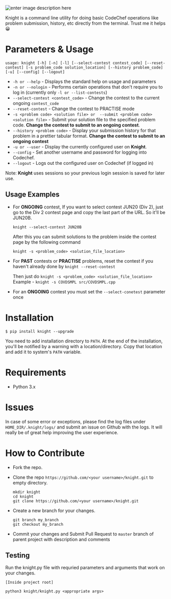 

![enter image description here](https://github.com/bradley101/knight/raw/master/knight.jpg)


Knight is a command line utility for doing basic CodeChef operations like problem submission, history, etc directly from the terminal. Trust me it helps 😀
# Parameters & Usage

    usage: knight [-h] [-n] [-l] [--select-contest contest_code] [--reset-contest] [-s problem_code solution_location] [--history problem_code] [-u] [--config] [--logout]

 - `-h or --help` - Displays the standard help on usage and parameters
 - `-n or --nologin` - Performs certain operations that don't require you to log in (currently only `-l or --list-contests`)
 - `--select-contest <contest_code>` - Change the contest to the current ongoing `contest_code`
 - `--reset-contest` - Change the contest to PRACTISE mode
 - `-s <problem code> <solution file> or  --submit <problem code> <solution file>` - Submit your solution file to the specified problem code. **Change the contest to submit to an ongoing contest**.
 - `--history <problem code>` - Display your submission history for that problem in a prettier tabular format. **Change the contest to submit to an ongoing contest**
 - `-u or --user` - Display the currently configured user on **Knight**.
 - `--config` - Set another username and password for logging into Codechef.
 - `--logout` - Logs out the configured user on Codechef (if logged in)

Note: **Knight** uses sessions  so your previous login session is saved for later use.

## Usage Examples

 - For **ONGOING** contest, If you want to select contest JUN20 (Div 2), just go to the Div 2 contest page and copy the last part of the URL. So it'll be JUN20B.

	 `knight --select-contest JUN20B`

	After this you can submit solutions to the problem inside the contest page by the following command

	`knight -s <problem_code> <solution_file_location>`

 - For **PAST** contests or **PRACTISE** problems, reset the contest if you haven't already done by `knight --reset-contest`
 
	 Then just do `knight -s <problem_code> <solution_file_location>`
Example - `knight -s COVDSMPL src/COVDSMPL.cpp`

 - For an **ONGOING** contest you must set the `--select-conetest` parameter once

# Installation

`$ pip install knight --upgrade`

 
You need to add installation directory to `PATH`. At the end of the installation, you'll be notified by a warning with a location/directory. Copy that location and add it to system's `PATH` variable.
 # Requirements
 
 - Python 3.x
 
 # Issues
 In case of some error  or exceptions, please find the log files under `HOME_DIR/.knight/logs/` and submit an issue on Github with the logs.
 It will really be of great help improving the user experience.
 
 # How to Contribute
 
 - Fork the repo.
 - Clone the repo `https://github.com/<your username>/knight.git` to empty directory.
	 
    ```
    mkdir knight
    cd knight
    git clone https://github.com/<your username>/knight.git
    ```
    
 - Create a new branch for your changes.
	 ```
	 git branch my_branch
	 git checkout my_branch
	 ```
	 
 - Commit your changes and Submit Pull Request to `master` branch of parent project with description and comments
## Testing
Run the knight.py file with requried parameters and arguments that work on your changes.
```
[Inside project root]

python3 knight/knight.py <appropriate args>
``` 


 
